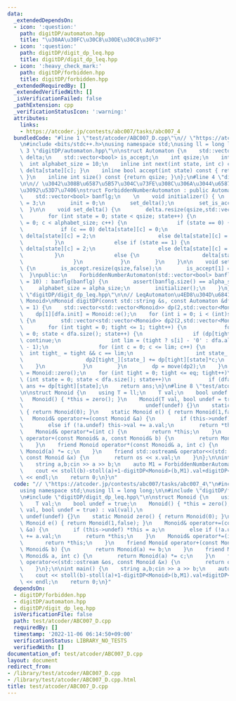 ```yaml
---
data:
  _extendedDependsOn:
  - icon: ':question:'
    path: digitDP/automaton.hpp
    title: "\u30AA\u30FC\u30C8\u30DE\u30C8\u30F3"
  - icon: ':question:'
    path: digitDP/digit_dp_leq.hpp
    title: digitDP/digit_dp_leq.hpp
  - icon: ':heavy_check_mark:'
    path: digitDP/forbidden.hpp
    title: digitDP/forbidden.hpp
  _extendedRequiredBy: []
  _extendedVerifiedWith: []
  _isVerificationFailed: false
  _pathExtension: cpp
  _verificationStatusIcon: ':warning:'
  attributes:
    links:
    - https://atcoder.jp/contests/abc007/tasks/abc007_4
  bundledCode: "#line 1 \"test/atcoder/ABC007_D.cpp\"\n// \"https://atcoder.jp/contests/abc007/tasks/abc007_4\"\
    \n#include <bits/stdc++.h>\nusing namespace std;\nusing ll = long long;\n\n#line\
    \ 3 \"digitDP/automaton.hpp\"\n\nstruct Automaton {\n    std::vector<std::vector<int>>\
    \ delta;\n    std::vector<bool> is_accept;\n    int qsize;\n    int init;\n  \
    \  int alphabet_size = 10;\n    inline int next(int state, int c) const { return\
    \ delta[state][c]; }\n    inline bool accept(int state) const { return is_accept[state];\
    \ }\n    inline int size() const {return qsize; }\n};\n#line 4 \"digitDP/forbidden.hpp\"\
    \n\n// \u3042\u308B\u6587\u5B57\u304C\u73FE\u308C\u306A\u3044\u6587\u5B57\u5217\
    \u3092\u53D7\u7406\nstruct ForbiddenNumberAutomaton : public Automaton {\nprivate:\n\
    \    std::vector<bool> banflg;\n    \n    void initializer() { \n        qsize\
    \ = 3;\n        init = 0;\n        set_delta();\n        set_is_accept();\n  \
    \  }\n\n    void set_delta() {\n        delta.resize(qsize,std::vector<int>(alphabet_size));\n\
    \        for (int state = 0; state < qsize; state++) {\n            for (int c\
    \ = 0; c < alphabet_size; c++) {\n                if (state == 0) {\n        \
    \            if (c == 0) delta[state][c] = 0;\n                    else if (banflg[c])\
    \ delta[state][c] = 2;\n                    else delta[state][c] = 1;\n      \
    \          }\n                else if (state == 1) {\n                    if (banflg[c])\
    \ delta[state][c] = 2;\n                    else delta[state][c] = 1;\n      \
    \          }\n                else {\n                    delta[state][c] = 2;\n\
    \                }\n            }\n        }\n    }\n\n    void set_is_accept()\
    \ {\n        is_accept.resize(qsize,false);\n        is_accept[1] = true;\n  \
    \  }\npublic:\n    ForbiddenNumberAutomaton(std::vector<bool> banflg, int alpha_size\
    \ = 10) : banflg(banflg) {\n        assert(banflg.size() == alpha_size);\n   \
    \     alphabet_size = alpha_size;\n        initializer();\n    }\n};\n#line 4\
    \ \"digitDP/digit_dp_leq.hpp\"\n\n// LeqAutomaton\u4ED8\u304D\u6841DP\ntemplate<typename\
    \ Monoid>\nMonoid digitDP(const std::string &s, const Automaton &dfa, bool eq\
    \ = 1) {\n    std::vector<std::vector<Monoid>> dp(2,std::vector<Monoid>(dfa.size(),Monoid::zero()));\n\
    \    dp[1][dfa.init] = Monoid::e();\n    for (int i = 0; i < (int)s.size(); i++)\
    \ {\n        std::vector<std::vector<Monoid>> dp2(2,std::vector<Monoid>(dfa.size(),Monoid::zero()));\n\
    \        for (int tight = 0; tight <= 1; tight++) {\n            for (int state\
    \ = 0; state < dfa.size(); state++) {\n                if (dp[tight][state].undef)\
    \ continue;\n                int lim = (tight ? s[i] - '0' : dfa.alphabet_size\
    \ - 1);\n                for (int c = 0; c <= lim; c++) {\n                  \
    \  int tight_ = tight && c == lim;\n                    int state_ = dfa.next(state,c);\n\
    \                    dp2[tight_][state_] += dp[tight][state]*c;\n            \
    \    }\n            }\n        }\n        dp = move(dp2);\n    }\n    Monoid ans\
    \ = Monoid::zero();\n    for (int tight = 0; tight <= eq; tight++)\n        for\
    \ (int state = 0; state < dfa.size(); state++)\n            if (dfa.accept(state))\
    \ ans += dp[tight][state];\n    return ans;\n}\n#line 8 \"test/atcoder/ABC007_D.cpp\"\
    \n\nstruct Monoid {\n    using T = ll;\n    T val;\n    bool undef = true;\n \
    \   Monoid() { *this = zero(); }\n    Monoid(T val, bool undef = true) : val(val),\n\
    \                                       undef(undef) {}\n    static Monoid zero()\
    \ { return Monoid(0); }\n    static Monoid e() { return Monoid(1,false); }\n \
    \   Monoid& operator+=(const Monoid &a) {\n        if (this->undef) *this = a;\n\
    \        else if (!a.undef) this->val += a.val;\n        return *this;\n    }\n\
    \    Monoid& operator*=(int c) {\n        return *this;\n    }\n    friend Monoid\
    \ operator+(const Monoid& a, const Monoid& b) {\n        return Monoid(a) += b;\n\
    \    }\n    friend Monoid operator*(const Monoid& a, int c) {\n        return\
    \ Monoid(a) *= c;\n    }\n    friend std::ostream& operator<<(std::ostream &os,\
    \ const Monoid &x) {\n        return os << x.val;\n    }\n};\n\nint main() {\n\
    \    string a,b;cin >> a >> b;\n    auto M1 = ForbiddenNumberAutomaton({0,0,0,0,1,0,0,0,0,1});\n\
    \    cout << stoll(b)-stoll(a)+1-digitDP<Monoid>(b,M1).val+digitDP<Monoid>(a,M1,false).val\
    \ << endl;\n    return 0;\n}\n"
  code: "// \"https://atcoder.jp/contests/abc007/tasks/abc007_4\"\n#include <bits/stdc++.h>\n\
    using namespace std;\nusing ll = long long;\n\n#include \"digitDP/forbidden.hpp\"\
    \n#include \"digitDP/digit_dp_leq.hpp\"\n\nstruct Monoid {\n    using T = ll;\n\
    \    T val;\n    bool undef = true;\n    Monoid() { *this = zero(); }\n    Monoid(T\
    \ val, bool undef = true) : val(val),\n                                      \
    \ undef(undef) {}\n    static Monoid zero() { return Monoid(0); }\n    static\
    \ Monoid e() { return Monoid(1,false); }\n    Monoid& operator+=(const Monoid\
    \ &a) {\n        if (this->undef) *this = a;\n        else if (!a.undef) this->val\
    \ += a.val;\n        return *this;\n    }\n    Monoid& operator*=(int c) {\n \
    \       return *this;\n    }\n    friend Monoid operator+(const Monoid& a, const\
    \ Monoid& b) {\n        return Monoid(a) += b;\n    }\n    friend Monoid operator*(const\
    \ Monoid& a, int c) {\n        return Monoid(a) *= c;\n    }\n    friend std::ostream&\
    \ operator<<(std::ostream &os, const Monoid &x) {\n        return os << x.val;\n\
    \    }\n};\n\nint main() {\n    string a,b;cin >> a >> b;\n    auto M1 = ForbiddenNumberAutomaton({0,0,0,0,1,0,0,0,0,1});\n\
    \    cout << stoll(b)-stoll(a)+1-digitDP<Monoid>(b,M1).val+digitDP<Monoid>(a,M1,false).val\
    \ << endl;\n    return 0;\n}"
  dependsOn:
  - digitDP/forbidden.hpp
  - digitDP/automaton.hpp
  - digitDP/digit_dp_leq.hpp
  isVerificationFile: false
  path: test/atcoder/ABC007_D.cpp
  requiredBy: []
  timestamp: '2022-11-06 06:14:50+09:00'
  verificationStatus: LIBRARY_NO_TESTS
  verifiedWith: []
documentation_of: test/atcoder/ABC007_D.cpp
layout: document
redirect_from:
- /library/test/atcoder/ABC007_D.cpp
- /library/test/atcoder/ABC007_D.cpp.html
title: test/atcoder/ABC007_D.cpp
---
```

